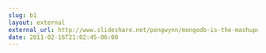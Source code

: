 ```yaml
---
slug: b1
layout: external
external_url: http://www.slideshare.net/pengwynn/mongodb-is-the-mashupdb
date: 2011-02-16T21:02:45-06:00
---
```

